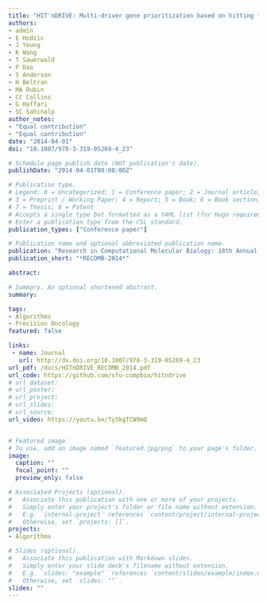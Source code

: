 ```yaml
---
title: "HIT'nDRIVE: Multi-driver gene prioritization based on hitting time"
authors:
- admin
- E Hodzic
- J Yeung
- K Wang
- T Sauerwald 
- P Dao
- S Anderson
- H Beltran
- MA Rubin
- CC Collins
- G Haffari
- SC Sahinalp
author_notes:
- "Equal contribution"
- "Equal contribution"
date: "2014-04-01"
doi: "10.1007/978-3-319-05269-4_23"

# Schedule page publish date (NOT publication's date).
publishDate: "2014-04-01T00:00:00Z"

# Publication type.
# Legend: 0 = Uncategorized; 1 = Conference paper; 2 = Journal article;
# 3 = Preprint / Working Paper; 4 = Report; 5 = Book; 6 = Book section;
# 7 = Thesis; 8 = Patent
# Accepts a single type but formatted as a YAML list (for Hugo requirements).
# Enter a publication type from the CSL standard.
publication_types: ["Conference paper"]

# Publication name and optional abbreviated publication name.
publication: "Research in Computational Molecular Biology: 18th Annual International Conference (*RECOMB-2014*)"
publication_short: "*RECOMB-2014*"

abstract: 

# Summary. An optional shortened abstract.
summary: 

tags:
- Algorithms
- Precision Oncology
featured: false

links:
 - name: Journal
   url: http://dx.doi.org/10.1007/978-3-319-05269-4_23
url_pdf: /docs/HITnDRIVE_RECOMB_2014.pdf
url_code: https://github.com/sfu-compbio/hitndrive
# url_dataset: 
# url_poster: 
# url_project: 
# url_slides: 
# url_source: 
url_video: https://youtu.be/Ty3kgTCW9mQ  


# Featured image
# To use, add an image named `featured.jpg/png` to your page's folder. 
image:
  caption: ""
  focal_point: ""
  preview_only: false

# Associated Projects (optional).
#   Associate this publication with one or more of your projects.
#   Simply enter your project's folder or file name without extension.
#   E.g. `internal-project` references `content/project/internal-project/index.md`.
#   Otherwise, set `projects: []`.
projects:
- Algorithms

# Slides (optional).
#   Associate this publication with Markdown slides.
#   Simply enter your slide deck's filename without extension.
#   E.g. `slides: "example"` references `content/slides/example/index.md`.
#   Otherwise, set `slides: ""`.
slides: ""
---
```

